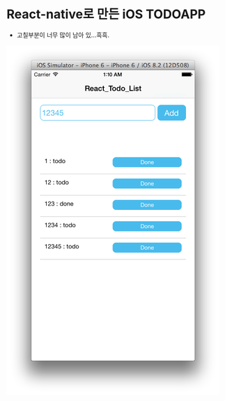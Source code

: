 # React-native로 만든 iOS TODOAPP

- 고칠부분이 너무 많이 남아 있...흑흑. 

[![](https://github.com/jiyeonseo/react_todo_list/blob/master/TodoSample.png)](https://github.com/jiyeonseo/react_todo_list/blob/master/TodoSample.png)
